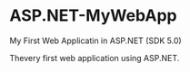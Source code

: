 # ASP.NET-MyWebApp
My First Web Applicatin in ASP.NET (SDK 5.0)

Thevery first web application using ASP.NET.
